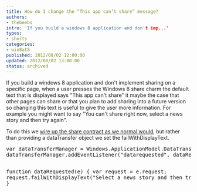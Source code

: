 ```yaml
---
title: How do I change the “This app can’t share” message?
authors:
- thebeebs
intro: 'If you build a windows 8 application and don't imp...'
types:
- shorts
categories:
- win8at8
published: 2012/08/02 12:00:00
updated: 2012/08/02 13:00:00
status: archived
---
```


If you build a windows 8 application and don't implement sharing on a specific page, when a user presses the Windows 8 share charm the default text that is displayed says "This app can't share" it maybe the case that other pages can share or that you plan to add sharing into a future version so changing this text is useful to give the user more information. For example you might want to say "You can't share right now, select a news story and then try again".

To do this we [wire up the share contract as we normal would](http://msdn.microsoft.com/en-us/library/windows/apps/hh758313.aspx), but rather than providing a dataTransfer object we set the failWithDisplayText.
  <div id="scid:f32c3428-b7e9-4f15-a8ea-c502c7ff2e88:72c8e7c4-48ca-4ad6-9651-4e4ad2be58bf" class="wlWriterEditableSmartContent" style="float: none; padding-bottom: 0px; padding-top: 0px; padding-left: 0px; margin: 0px; display: inline; padding-right: 0px"><pre class="brush: javascript;">var dataTransferManager = Windows.ApplicationModel.DataTransfer.DataTransferManager.getForCurrentView();
dataTransferManager.addEventListener("datarequested", dataRequested);

function dataRequested(e) {
    var request = e.request;
    request.failWithDisplayText("Select a news story and then try again");
}</pre></div>